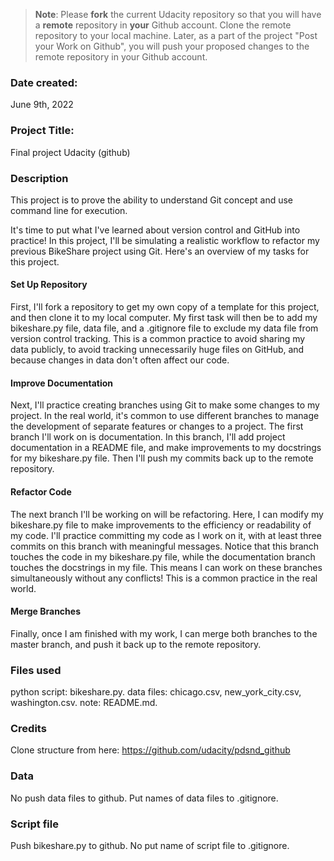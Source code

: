 >**Note**: Please **fork** the current Udacity repository so that you will have a **remote** repository in **your** Github account. Clone the remote repository to your local machine. Later, as a part of the project "Post your Work on Github", you will push your proposed changes to the remote repository in your Github account.

### Date created:
June 9th, 2022

### Project Title:
Final project Udacity (github)

### Description
This project is to prove the ability to understand Git concept and use command line for execution.

It's time to put what I've learned about version control and GitHub into practice! In this project, I'll be simulating a realistic workflow to refactor my previous BikeShare project using Git. Here's an overview of my tasks for this project.

#### Set Up Repository
First, I'll fork a repository to get my own copy of a template for this project, and then clone it to my local computer. My first task will then be to add my bikeshare.py file, data file, and a .gitignore file to exclude my data file from version control tracking. This is a common practice to avoid sharing my data publicly, to avoid tracking unnecessarily huge files on GitHub, and because changes in data don't often affect our code.

#### Improve Documentation
Next, I'll practice creating branches using Git to make some changes to my project. In the real world, it's common to use different branches to manage the development of separate features or changes to a project. The first branch I'll work on is documentation. In this branch, I'll add project documentation in a README file, and make improvements to my docstrings for my bikeshare.py file. Then I'll push my commits back up to the remote repository.

#### Refactor Code
The next branch I'll be working on will be refactoring. Here, I can modify my bikeshare.py file to make improvements to the efficiency or readability of my code. I'll practice committing my code as I work on it, with at least three commits on this branch with meaningful messages. Notice that this branch touches the code in my bikeshare.py file, while the documentation branch touches the docstrings in my file. This means I can work on these branches simultaneously without any conflicts! This is a common practice in the real world.

#### Merge Branches
Finally, once I am finished with my work, I can merge both branches to the master branch, and push it back up to the remote repository.

### Files used
python script: bikeshare.py.
data files: chicago.csv, new_york_city.csv, washington.csv.
note: README.md.

### Credits
Clone structure from here: https://github.com/udacity/pdsnd_github

### Data
No push data files to github.
Put names of data files to .gitignore.

### Script file
Push bikeshare.py to github.
No put name of script file to .gitignore.
